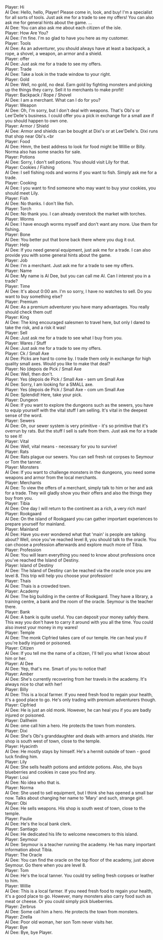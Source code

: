 Player: Hi  
Al Dee: Hello, hello, Player! Please come in, look, and buy! I'm a specialist for all sorts of tools. Just ask me for a trade to see my offers! You can also ask me for general hints about the game. ...  
Al Dee: You can also ask me about each citizen of the isle.  
Player: How Are You?  
Al Dee: I'm fine. I'm so glad to have you here as my customer.  
Player: Tools  
Al Dee: As an adventurer, you should always have at least a backpack, a rope, a shovel, a weapon, an armor and a shield.  
Player: offer  
Al Dee: Just ask me for a trade to see my offers.  
Player: Trade  
Al Dee: Take a look in the trade window to your right.  
Player: Gold  
Al Dee: Well, no gold, no deal. Earn gold by fighting monsters and picking up the things they carry. Sell it to merchants to make profit!  
Player: Backpack / Rope / Shovel  
Al Dee: I am a merchant. What can I do for you?  
Player: Weapon  
Al Dee: Oh, I'm sorry, but I don't deal with weapons. That's Obi's or Lee'Delle's business. I could offer you a pick in exchange for a small axe if you should happen to own one.  
Player: Armor / Shield  
Al Dee: Armor and shields can be bought at Dixi's or at Lee'Delle's. Dixi runs that shop near Obi's.<br  
Player: Food  
Al Dee: Hmm, the best address to look for food might be Willie or Billy. Norma also has some snacks for sale.  
Player: Potions  
Al Dee: Sorry, I don't sell potions. You should visit Lily for that.  
Player: Cookies / Fishing  
Al Dee: I sell fishing rods and worms if you want to fish. Simply ask me for a trade.  
Player: Cooking  
Al Dee: I you want to find someone who may want to buy your cookies, you should meet Lily.  
Player: Fish  
Al Dee: No thanks. I don't like fish.  
Player: Torch  
Al Dee: No thank you. I can already overstock the market with torches.  
Player: Worms  
Al Dee: I have enough worms myself and don't want any more. Use them for fishing.  
Player: Bone  
Al Dee: You better put that bone back there where you dug it out.  
Player: Help  
Al Dee: If you need general equipment, just ask me for a trade. I can also provide you with some general hints about the game.  
Player: Job  
Al Dee: I'm a merchant. Just ask me for a trade to see my offers.  
Player: Name  
Al Dee: My name is Al Dee, but you can call me Al. Can I interest you in a trade?  
Player: Time  
Al Dee: It's about 0:00 am. I'm so sorry, I have no watches to sell. Do you want to buy something else?  
Player: Premium  
Al Dee: As a premium adventurer you have many advantages. You really should check them out!  
Player: King  
Al Dee: The king encouraged salesmen to travel here, but only I dared to take the risk, and a risk it was!  
Player: Sell  
Al Dee: Just ask me for a trade to see what I buy from you.  
Player: Wares / Stuff  
Al Dee: Just ask me for a trade to see my offers.  
Player: Ck / Small Axe  
Al Dee: Picks are hard to come by. I trade them only in exchange for high quality small axes. Would you like to make that deal?  
Player: No (depois de Pick / Small Axe  
Al Dee: Well, then don't.  
Player: Yes (depois de Pick / Small Axe - sem um Small Axe  
Al Dee: Sorry, I am looking for a SMALL axe.  
Player: Yes (depois de Pick / Small Axe - com um Small Axe  
Al Dee: Splendid! Here, take your pick.  
Player: Dungeon  
Al Dee: If you want to explore the dungeons such as the sewers, you have to equip yourself with the vital stuff I am selling. It's vital in the deepest sense of the word.  
Player: Sewers  
Al Dee: Oh, our sewer system is very primitive - it's so primitive that it's overrun by rats. But the stuff I sell is safe from them. Just ask me for a trade to see it!  
Player: Vital  
Al Dee: Well, vital means - necessary for you to survive!  
Player: Rats  
Al Dee: Rats plague our sewers. You can sell fresh rat corpses to Seymour or Tom the tanner.  
Player: Monsters  
Al Dee: If you want to challenge monsters in the dungeons, you need some weapons and armor from the local merchants.  
Player: Merchants  
Al Dee: To view the offers of a merchant, simply talk to him or her and ask for a trade. They will gladly show you their offers and also the things they buy from you.  
Player: Tibia  
Al Dee: One day I will return to the continent as a rich, a very rich man!  
Player: Rookgaard  
Al Dee: On the island of Rookgaard you can gather important experiences to prepare yourself for mainland.  
Player: Mainland  
Al Dee: Have you ever wondered what that 'main' is people are talking about? Well, once you've reached level 8, you should talk to the oracle. You can choose a profession afterwards and explore much more of Tibia.  
Player: Profession  
Al Dee: You will learn everything you need to know about professions once you've reached the Island of Destiny.  
Player: Island of Destiny  
Al Dee: The Island of Destiny can be reached via the oracle once you are level 8. This trip will help you choose your profession!  
Player: Thais  
Al Dee: Thais is a crowded town.  
Player: Academy  
Al Dee: The big building in the centre of Rookgaard. They have a library, a training centre, a bank and the room of the oracle. Seymour is the teacher there.  
Player: Bank  
Al Dee: A bank is quite useful. You can deposit your money safely there. This way you don't have to carry it around with you all the time. You could also invest your money in my wares!  
Player: Temple  
Al Dee: The monk Cipfried takes care of our temple. He can heal you if you're badly injured or poisoned.  
Player: Citizen  
Al Dee: If you tell me the name of a citizen, I'll tell you what I know about him or her.  
Player: Al Dee  
Al Dee: Yep, that's me. Smart of you to notice that!  
Player: Amber  
Al Dee: She's currently recovering from her travels in the academy. It's always nice to chat with her!  
Player: Billy  
Al Dee: This is a local farmer. If you need fresh food to regain your health, it's a good place to go. He's only trading with premium adventurers though.  
Player: Cipfried  
Al Dee: He is just an old monk. However, he can heal you if you are badly injured or poisoned.  
Player: Dallheim  
Al Dee: ome call him a hero. He protects the town from monsters.  
Player: Dixi  
Al Dee: She's Obi's granddaughter and deals with armors and shields. Her shop is south west of town, close to the temple.  
Player: Hyacinth  
Al Dee: He mostly stays by himself. He's a hermit outside of town - good luck finding him.  
Player: Lily  
Al Dee: She sells health potions and antidote potions. Also, she buys blueberries and cookies in case you find any.  
Player: Loui  
Al Dee: No idea who that is.  
Player: Norma  
Al Dee: She used to sell equipment, but I think she has opened a small bar now. Talks about changing her name to 'Mary' and such, strange girl.  
Player: Obi  
Al Dee: He sells weapons. His shop is south west of town, close to the temple.  
Player: Paulie  
Al Dee: He's the local bank clerk.  
Player: Santiago  
Al Dee: He dedicated his life to welcome newcomers to this island.  
Player: Seymour  
Al Dee: Seymour is a teacher running the academy. He has many important information about Tibia.  
Player: The Oracle  
Al Dee: You can find the oracle on the top floor of the academy, just above Seymour. Go there when you are level 8.  
Player: Tom  
Al Dee: He's the local tanner. You could try selling fresh corpses or leather to him.  
Player: Willie  
Al Dee: This is a local farmer. If you need fresh food to regain your health, it's a good place to go. However, many monsters also carry food such as meat or cheese. Or you could simply pick blueberries.  
Player: Zerbrus  
Al Dee: Some call him a hero. He protects the town from monsters.  
Player: Zirella  
Al Dee: Poor old woman, her son Tom never visits her.  
Player: Bye  
Al Dee: Bye, bye Player.  
